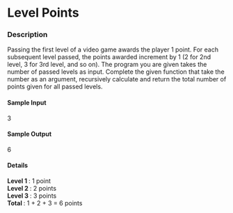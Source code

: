 # Level Points

### Description

Passing the first level of a video game awards the player 1 point.
For each subsequent level passed, the points awarded increment by 1 (2 for 2nd level, 3 for 3rd level, and so on).
The program you are given takes the number of passed levels as input.
Complete the given function that take the number as an argument,
recursively calculate and return the total number of points given
for all passed levels.

#### Sample Input

3

#### Sample Output

6

#### Details

<b> Level 1 </b>: 1 point <br>
<b> Level 2 </b>: 2 points <br>
<b> Level 3 </b>: 3 points <br>
<b> Total </b>: 1 + 2 + 3 = 6 points
